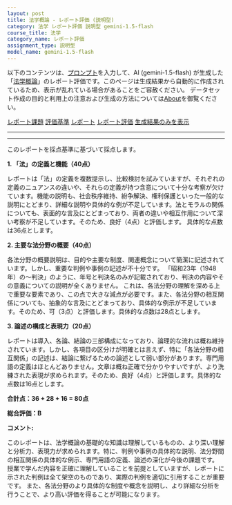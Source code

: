 ```yaml
---
layout: post
title: 法学概論 - レポート評価 (説明型)
category: 法学 レポート評価 説明型 gemini-1.5-flash
course_title: 法学
category_name: レポート評価
assignment_type: 説明型
model_name: gemini-1.5-flash
---
```


以下のコンテンツは、[プロンプト](https://github.com/takedatoshiyuki/synthetic_assignments/tree/main/generated/法学/gemini-1.5-flash/prompt_レポート評価-説明型.md)を入力して、AI (gemini-1.5-flash) が生成した「[法学概論](/contents/法学/)」のレポート評価です。このページは生成結果から自動的に作成されているため、表示が乱れている場合があることをご容赦ください。
データセット作成の目的と利用上の注意および生成の方法については[About](/About)を御覧ください。

[レポート課題](../レポート課題-説明型)
[評価基準](../評価基準-説明型)
[レポート](../レポート-説明型)
[レポート評価](../レポート評価-説明型)
[生成結果のみを表示](https://github.com/takedatoshiyuki/synthetic_assignments/tree/main/generated/法学/gemini-1.5-flash/レポート評価-説明型.md)
  

***
***
  
このレポートを採点基準に基づいて採点します。

**1. 「法」の定義と機能（40点）**

レポートは「法」の定義を複数提示し、比較検討を試みていますが、それぞれの定義のニュアンスの違いや、それらの定義が持つ含意について十分な考察が欠けています。機能の説明も、社会秩序維持、紛争解決、権利保護といった一般的な説明にとどまり、詳細な説明や具体的な例が不足しています。法とモラルの関係についても、表面的な言及にとどまっており、両者の違いや相互作用について深い考察が不足しています。そのため、良好（4点）と評価します。  具体的な点数は36点とします。


**2. 主要な法分野の概要（40点）**

各法分野の概要説明は、目的や主要な制度、関連概念について簡潔に記述されています。しかし、重要な判例や事例の記述が不十分です。  「昭和23年（1948年）の〜判決」のように、年号と判決名のみが記載されており、判決の内容やその意義についての説明が全くありません。  これは、各法分野の理解を深める上で重要な要素であり、この点で大きな減点が必要です。また、各法分野の相互関係についても、抽象的な言及にとどまっており、具体的な例示が不足しています。そのため、可（3点）と評価します。具体的な点数は28点とします。


**3. 論述の構成と表現力（20点）**

レポートは導入、各論、結論の三部構成になっており、論理的な流れは概ね維持されています。しかし、各項目の区分けが明確とは言えず、特に「各法分野の相互関係」の記述は、結論に繋げるための論述として弱い部分があります。専門用語の定義はほとんどありません。文章は概ね正確で分かりやすいですが、より洗練された表現が求められます。そのため、良好（4点）と評価します。具体的な点数は16点とします。


**合計点：36 + 28 + 16 = 80点**

**総合評価：B**

**コメント:**

このレポートは、法学概論の基礎的な知識は理解しているものの、より深い理解と分析力、表現力が求められます。特に、判例や事例の具体的な説明、法分野間の相互関係の具体的な例示、専門用語の定義、論述の深化が今後の課題です。  授業で学んだ内容を正確に理解していることを前提としていますが、レポートに示された判例は全て架空のものであり、実際の判例を適切に引用することが重要です。  また、各法分野のより具体的な制度や概念を説明し、より詳細な分析を行うことで、より高い評価を得ることが可能になります。
